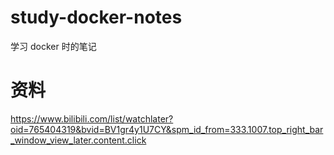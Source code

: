 # study-docker-notes
学习 docker 时的笔记

# 资料
https://www.bilibili.com/list/watchlater?oid=765404319&bvid=BV1gr4y1U7CY&spm_id_from=333.1007.top_right_bar_window_view_later.content.click


